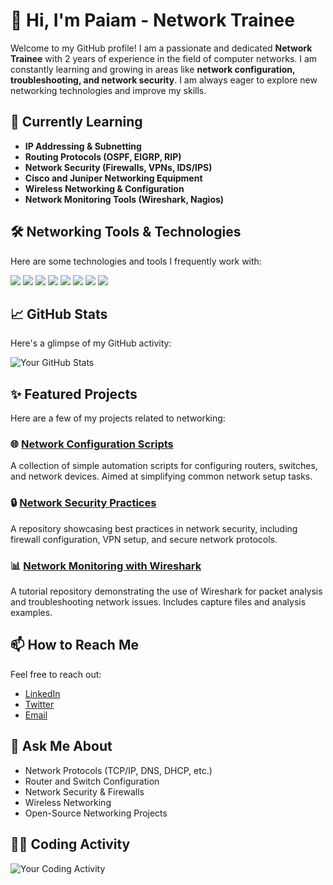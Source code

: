 # 👋 Hi, I'm Paiam - Network Trainee

Welcome to my GitHub profile! I am a passionate and dedicated **Network Trainee** with 2 years of experience in the field of computer networks. I am constantly learning and growing in areas like **network configuration, troubleshooting, and network security**. I am always eager to explore new networking technologies and improve my skills.

## 🌱 Currently Learning

- **IP Addressing & Subnetting**
- **Routing Protocols (OSPF, EIGRP, RIP)**
- **Network Security (Firewalls, VPNs, IDS/IPS)**
- **Cisco and Juniper Networking Equipment**
- **Wireless Networking & Configuration**
- **Network Monitoring Tools (Wireshark, Nagios)**

## 🛠️ Networking Tools & Technologies

Here are some technologies and tools I frequently work with:

<div>
  <img src="https://img.shields.io/badge/Cisco-1E1E1E?style=flat&logo=cisco&logoColor=white" />
  <img src="https://img.shields.io/badge/Linux-FCC624?style=flat&logo=linux&logoColor=black" />
  <img src="https://img.shields.io/badge/Windows_Server-00A4EF?style=flat&logo=microsoft-windows&logoColor=white" />
  <img src="https://img.shields.io/badge/Juniper-09A1D2?style=flat&logo=juniper&logoColor=white" />
  <img src="https://img.shields.io/badge/Firewalls-9B0C0D?style=flat&logo=firewall&logoColor=white" />
  <img src="https://img.shields.io/badge/Wireshark-4884d8?style=flat&logo=wireshark&logoColor=white" />
  <img src="https://img.shields.io/badge/VPN-2C3E50?style=flat&logo=vpn&logoColor=white" />
  <img src="https://img.shields.io/badge/Network_Configuration-F38DB6?style=flat&logo=network&logoColor=white" />
</div>

## 📈 GitHub Stats

Here's a glimpse of my GitHub activity:

![Your GitHub Stats](https://github-readme-stats.vercel.app/api?username=yourusername&show_icons=true&theme=radical&hide_title=true)

## ✨ Featured Projects

Here are a few of my projects related to networking:

### 🌐 [Network Configuration Scripts](https://github.com/yourusername/network-config-scripts)
A collection of simple automation scripts for configuring routers, switches, and network devices. Aimed at simplifying common network setup tasks.

### 🔒 [Network Security Practices](https://github.com/yourusername/network-security-practices)
A repository showcasing best practices in network security, including firewall configuration, VPN setup, and secure network protocols.

### 📊 [Network Monitoring with Wireshark](https://github.com/yourusername/network-monitoring-wireshark)
A tutorial repository demonstrating the use of Wireshark for packet analysis and troubleshooting network issues. Includes capture files and analysis examples.

## 📫 How to Reach Me

Feel free to reach out:

- [LinkedIn](https://www.linkedin.com/in/yourprofile/)
- [Twitter](https://twitter.com/yourhandle)
- [Email](mailto:youremail@example.com)

## 💬 Ask Me About

- Network Protocols (TCP/IP, DNS, DHCP, etc.)
- Router and Switch Configuration
- Network Security & Firewalls
- Wireless Networking
- Open-Source Networking Projects

## 🧑‍💻 Coding Activity

![Your Coding Activity](https://github-readme-streak-stats.herokuapp.com/?user=yourusername&theme=dark)

<!--
**yourusername/yourusername** is a special repository you can use to showcase your personal README. To learn more about it, visit https://docs.github.com/en/github/setting-up-and-managing-your-github-profile/setting-up-your-projects-readme
-->
